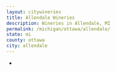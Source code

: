 ```yaml
---
layout: citywineries
title: Allendale Wineries
description: Wineries in Allendale, MI
permalink: /michigan/ottawa/allendale/
state: mi
county: ottawa
city: allendale
---
```

-
